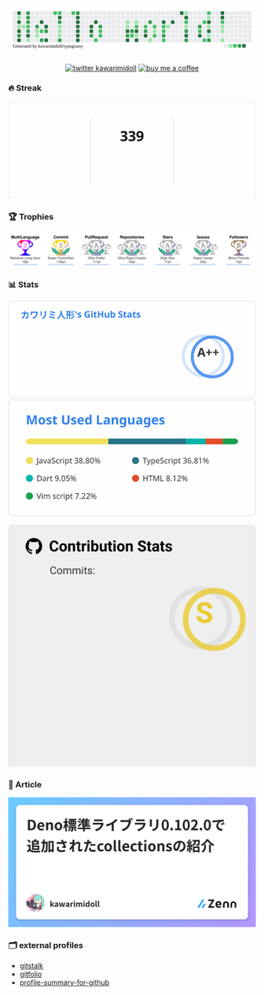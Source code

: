 <!--
**kawarimidoll/kawarimidoll** is a ✨ _special_ ✨ repository because its `README.md` (this file) appears on your GitHub profile.

Here are some ideas to get you started:

- 🔭 I’m currently working on ...
- 🌱 I’m currently learning ...
- 👯 I’m looking to collaborate on ...
- 🤔 I’m looking for help with ...
- 💬 Ask me about ...
- 📫 How to reach me: ...
- 😄 Pronouns: ...
- ⚡ Fun fact: ...
-->

<h1 align="center">
<a href="https://github.com/kawarimidoll/typograssy"><img alt="header" src="assets/header.svg"></a>
</h1>

<p align="center">
<a href="https://twitter.com/kawarimidoll"><img alt="twitter kawarimidoll" src="https://img.shields.io/badge/@kawarimidoll%20-%231DA1F2.svg?&style=for-the-badge&logo=Twitter&logoColor=white" height="40"></a>
<a href="https://www.buymeacoffee.com/kawarimidoll"><img alt="buy me a coffee" src="https://cdn.buymeacoffee.com/buttons/default-blue.png" height="40"></a>
</p>

### 🔥 Streak

<p align="center">
<a href="https://github.com/DenverCoder1/github-readme-streak-stats"><img alt="Streak" src="assets/streak.svg"></a>
</p>

### 🏆 Trophies

<p align="center">
<a href="https://github.com/ryo-ma/github-profile-trophy"><img alt="Trophy" src="assets/trophies.svg"></a>
</p>

### 📊 Stats

<p align="center">
<a href="https://github.com/anuraghazra/github-readme-stats"><img alt="Stats" src="assets/stats.svg"></a>
<a href="https://github.com/anuraghazra/github-readme-stats"><img alt="Langs" src="assets/langs.svg"></a>
</p>

<p align="center">
<a href="https://github.com/LordDashMe/github-contribution-stats/"><img alt="Contribution Stats" src="assets/summary.svg"></a>
</p>

### 📝 Article

<p align="center">
<!-- zenn-article-link-next-line -->
<a href="https://zenn.dev/kawarimidoll/articles/7d1fc9f0fb6538"><img alt="Zenn" src="assets/zenn.png"></a>
</p>

### 🗂 external profiles

<ul>
<li><a href="https://gitstalk.netlify.app/kawarimidoll">gitstalk</a></li>
<li><a href="https://gitfolio-online.vercel.app/u/kawarimidoll">gitfolio</a></li>
<li><a href="https://profile-summary-for-github.com/user/kawarimidoll">profile-summary-for-github</a></li>
</ul>
